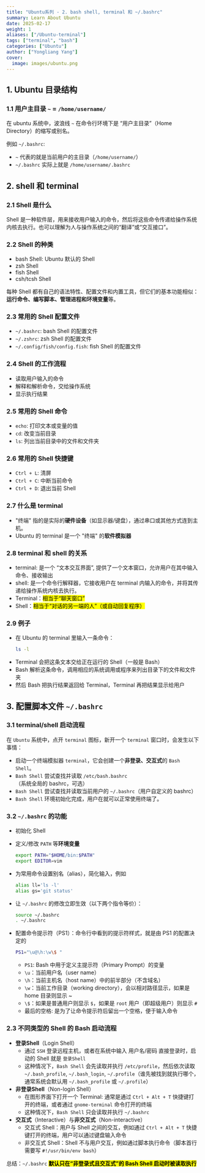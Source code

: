 ```yaml
---
title: "Ubuntu系列 - 2. bash shell, terminal 和 ~/.bashrc"
summary: Learn About Ubuntu
date: 2025-02-17
weight: 1
aliases: ["/Ubuntu-terminal"]
tags: ["terminal", "bash"]
categories: ["Ubuntu"]
author: ["Yongliang Yang"]
cover:
  image: images/ubuntu.png
---
```




## 1. Ubuntu 目录结构

### 1.1 用户主目录 `~` = `/home/username/`
在 ubuntu 系统中，波浪线 `~` 在命令行环境下是 “用户主目录”（Home Directory）的缩写或别名。

例如 `~/.bashrc`: 
- `~` 代表的就是当前用户的主目录（`/home/username/`）
- `~/.bashrc` 实际上就是 `/home/username/.bashrc`

## 2. shell 和 terminal

### 2.1 Shell 是什么
Shell 是一种软件层，用来接收用户输入的命令，然后将这些命令传递给操作系统内核去执行。也可以理解为人与操作系统之间的“翻译”或“交互接口”。
### 2.2 Shell 的种类
- bash Shell: Ubuntu 默认的 Shell
- zsh Shell
- fish Shell
- csh/tcsh Shell

每种 Shell 都有自己的语法特性、配置文件和内置工具，但它们的基本功能相似：**运行命令、编写脚本、管理进程和环境变量**等。

### 2.3 常用的 Shell 配置文件
- `~/.bashrc`: bash Shell 的配置文件
- `~/.zshrc`: zsh Shell 的配置文件
- `~/.config/fish/config.fish`: fish Shell 的配置文件

### 2.4 Shell 的工作流程
- 读取用户输入的命令
- 解释和解析命令，交给操作系统
- 显示执行结果

### 2.5 常用的 Shell 命令
- `echo`: 打印文本或变量的值
- `cd`: 改变当前目录
- `ls`: 列出当前目录中的文件和文件夹

### 2.6 常用的 Shell 快捷键
- `Ctrl + L`: 清屏
- `Ctrl + C`: 中断当前命令
- `Ctrl + D`: 退出当前 Shell

### 2.7 什么是 terminal
- "终端" 指的是实际的**硬件设备**（如显示器/键盘），通过串口或其他方式连到主机。
- Ubuntu 的 terminal 是一个 "终端" 的**软件模拟器**

### 2.8 terminal 和 shell 的关系
- terminal: 是一个 “文本交互界面”, 提供了一个文本窗口，允许用户在其中输入命令、接收输出
- shell: 是一个命令行解释器，它接收用户在 terminal 内输入的命令，并将其传递给操作系统内核去执行。
- Terminal：<mark>相当于“聊天窗口”</mark>
- Shell：<mark>相当于“对话的另一端的人”（或自动回复程序）</mark>

### 2.9 例子
- 在 Ubuntu 的 terminal 里输入一条命令：
  ```bash
  ls -l
  ```
- Terminal 会把这条文本交给正在运行的 Shell（一般是 Bash）
- Bash 解析这条命令，调用相应的系统调用或程序来列出目录下的文件和文件夹
- 然后 Bash 把执行结果返回给 Terminal，Terminal 再把结果显示给用户

## 3. 配置脚本文件 `~/.bashrc`
### 3.1 terminal/shell 启动流程
在 `Ubuntu` 系统中，点开 `terminal` 图标，新开一个 `terminal` 窗口时，会发生以下事情：

- 启动一个终端模拟器 `terminal`，它会创建一个**非登录、交互式**的 `Bash Shell`。
- `Bash Shell` 尝试查找并读取 `/etc/bash.bashrc`（系统全局的 bashrc，可选）
- `Bash Shell` 尝试查找并读取当前用户的 `~/.bashrc`（用户自定义的 bashrc）
- `Bash Shell` 环境初始化完成，用户在就可以正常使用终端了。

### 3.2 `~/.bashrc` 的功能
- 初始化 Shell 
- 定义/修改 `PATH` 等**环境变量**
    ```bash
    export PATH="$HOME/bin:$PATH"
    export EDITOR=vim
    ```

- 为常用命令设置别名（alias），简化输入，例如
    ```bash
    alias ll='ls -l'
    alias gs='git status'
    ```

- 让 `~/.bashrc` 的修改立即生效（以下两个指令等价）：
    ```bash
    source ~/.bashrc
    . ~/.bashrc
    ```

- 配置命令提示符（PS1）：命令行中看到的提示符样式，就是由 PS1 的配置决定的
    ```bash
    PS1="\u@\h:\w\$ "
    ```
    - `PS1`: Bash 中用于定义主提示符（Primary Prompt）的变量
    - `\u`：当前用户名（user name）
    - `\h`：当前主机名（host name）中的前半部分（不含域名）
    - `\w`：当前工作目录（working directory），会以相对路径显示，如果是 home 目录则显示 ~
    - `\$`：如果是普通用户则显示 `$`，如果是 `root` 用户（即超级用户）则显示 `#`
    - 最后的空格: 是为了让命令提示符后留出一个空格，便于输入命令

### 2.3 不同类型的 Shell 的 Bash 启动流程
- **登录Shell**（Login Shell）
    - 通过 `SSH` 登录远程主机，或者在系统中输入 用户名/密码 直接登录时，启动的 Shell 就是 `登录Shell` 
    - 这种情况下，`Bash Shell` 会先读取并执行 `/etc/profile`，然后依次读取 `~/.bash_profile`, `~/.bash_login`, `~/.profile`（谁先被找到就执行哪个，通常系统会默认用 `~/.bash_profile` 或 `~/.profile`）
- **非登录Shell**（Non-login Shell）
    - 在图形界面下打开一个 Terminal: 通常是通过 `Ctrl + Alt + T` 快捷键打开的终端，或者通过 `gnome-terminal` 命令打开的终端
    - 这种情况下，`Bash Shell` 只会读取并执行 `~/.bashrc`
- **交互式**（Interactive）与**非交互式**（Non-interactive）
    - 交互式 Shell：用户与 Shell 之间的交互，例如通过 `Ctrl + Alt + T` 快捷键打开的终端，用户可以通过键盘输入命令
    - 非交互式 Shell：Shell 不与用户交互，例如通过脚本执行命令（脚本首行需要写 `#!/usr/bin/env bash`）

总结：`~/.bashrc` <mark>**默认只在“非登录式且交互式”的 Bash Shell 启动时被读取执行**</mark>



